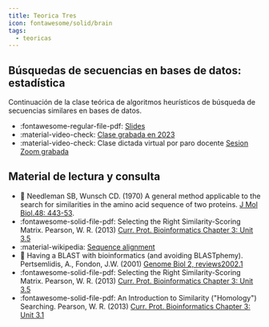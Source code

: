 ```yaml
---
title: Teorica Tres
icon: fontawesome/solid/brain
tags: 
  - teoricas
---
```


## Búsquedas de secuencias en bases de datos: estadística

Continuación de la clase teórica de algoritmos heurísticos de búsqueda de secuencias similares en bases de datos. 

 * :fontawesome-regular-file-pdf: [Slides](../2-Teorica-Dos/busquedasDeSecuenciasEnBasesDeDatos2023.pdf) 
 * :material-video-check: [Clase grabada en 2023](https://www.youtube.com/embed/AOnReITkzvo)
 * :material-video-check: Clase dictada virtual por paro docente   [Sesion Zoom grabada](https://youtu.be/0l986Ut9gAw)

## Material de lectura y consulta

  * :paperclip: Needleman SB, Wunsch CD. (1970) A general method applicable to the search for similarities in the amino acid sequence of two proteins. [J Mol Biol.48: 443-53](https://doi.org/10.1016/0022-2836(70)90057-4).
  * :fontawesome-solid-file-pdf: Selecting the Right Similarity-Scoring Matrix. Pearson, W. R. (2013) [Curr. Prot. Bioinformatics Chapter 3: Unit 3.5](https://fasta.bioch.virginia.edu/wrpearson/papers/wrp_cpbio_0305.pdf)
  * :material-wikipedia: [Sequence alignment](https://en.wikipedia.org/wiki/Sequence_alignment)
   * :paperclip: Having a BLAST with bioinformatics (and avoiding BLASTphemy). Pertsemlidis, A., Fondon, J.W. (2001) [Genome Biol 2, reviews2002.1](https://genomebiology.biomedcentral.com/articles/10.1186/gb-2001-2-10-reviews2002)
  * :fontawesome-solid-file-pdf: Selecting the Right Similarity-Scoring Matrix. Pearson, W. R. (2013) [Curr. Prot. Bioinformatics Chapter 3: Unit 3.5](https://fasta.bioch.virginia.edu/wrpearson/papers/wrp_cpbio_0305.pdf)
  * :fontawesome-solid-file-pdf: An Introduction to Similarity ("Homology") Searching. Pearson, W. R. (2013) [Curr. Prot. Bioinformatics Chapter 3: Unit 3.1](https://fasta.bioch.virginia.edu/wrpearson/papers/wrp_cpbio_0301.pdf)